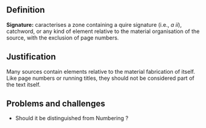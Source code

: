 ## Definition

**Signature:** caracterises a zone containing a quire signature (i.e., _a ii_), catchword, or any kind of element relative to the material organisation of the source, with the exclusion of page numbers.

## Justification

Many sources contain elements relative to the material fabrication of itself. 
Like page numbers or running titles, they should not be considered part of the text itself.

## Problems and challenges

- Should it be distinguished from Numbering ?
